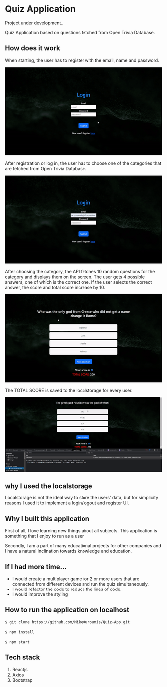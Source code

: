 # Quiz Application

Project under development..

Quiz Application based on questions fetched from Open Trivia Database.

## How does it work

When starting, the user has to register with the email, name and password.

![register or login screen](./gifs/quiz1.gif)

After registration or log in, the user has to choose one of the categories that
are fetched from Open Trivia Database.

![choosing category](./gifs/quiz2.gif)

After choosing the category, the API fetches 10 random questions for the
category and displays them on the screen. The user gets 4 possible answers, one
of which is the correct one. If the user selects the correct answer, the score
and total score increase by 10.

![quiz interface](./gifs/quiz3.gif)

The TOTAL SCORE is saved to the localstorage for every user.

![shows how the localstorage works](./gifs/quiz4.gif)

## why I used the localstorage

Localstorage is not the ideal way to store the users' data, but for simplicity
reasons I used it to implement a login/logout and register UI.

## Why I built this application

First of all, I love learning new things about all subjects. This application is
something that I enjoy to run as a user.

Secondly, I am a part of many educational projects for other companies and I
have a natural inclination towards knowledge and education.

## If I had more time...

- I would create a multiplayer game for 2 or more users that are connected from
  different devices and run the quiz simultaneously.
- I would refactor the code to reduce the lines of code.
- I would improve the styling

## How to run the application on localhost

```
$ git clone https://github.com/MikeOuroumis/Quiz-App.git

$ npm install

$ npm start
```

## Tech stack

1. Reactjs
2. Axios
3. Bootstrap

